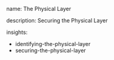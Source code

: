name: The Physical Layer

description: Securing the Physical Layer

insights:
  - identifying-the-physical-layer
  - securing-the-physical-layer
 